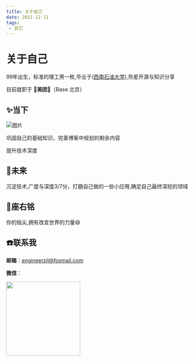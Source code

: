 ```yaml
---
title: 关于自己
date: 2021-12-11
tags:
 - 其它
---
```


# 关于自己

99年出生，标准的理工男一枚,毕业于([西南石油大学](https://www.swpu.edu.cn/)),热爱开源与知识分享

目前就职于 🛵**美团**🛵（Base 北京）

## :sparkles:当下
![图片](https://img.cdn.sugarat.top/mdImg/MTYwNDcyMTQ4NTMyOA==604721485328)

巩固自己的基础知识，完善博客中规划的剩余内容

提升技术深度

## :rocket:未来
沉淀技术,广度与深度3/7分，打磨自己做的一些小应用,确定自己最终深挖的领域

## :pencil:座右铭
你的指尖,拥有改变世界的力量:smile:

## :phone:联系我
**邮箱**：engineerzjl@foxmail.com

**微信**：

<img src="https://img.cdn.sugarat.top/mdImg/MTYxMzIwMTA0NzIyNg==wx.jpg" style="width:200px;">

